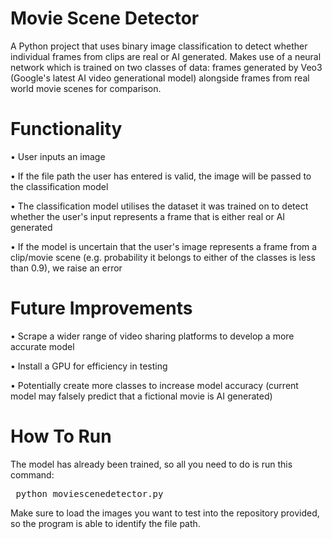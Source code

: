 # Movie Scene Detector

A Python project that uses binary image classification to detect whether individual frames from clips are real or AI generated. Makes use of a neural network which is trained on two classes of data: frames generated by Veo3 (Google's latest AI video generational model) alongside frames from real world movie scenes for comparison. 

# Functionality

• User inputs an image

• If the file path the user has entered is valid, the image will be passed to the classification model

• The classification model utilises the dataset it was trained on to detect whether the user's input represents a frame that is either real or AI generated 

•  If the model is uncertain that the user's image represents a frame from a clip/movie scene (e.g. probability it belongs to either of the classes is less than 0.9), we raise an error

# Future Improvements

• Scrape a wider range of video sharing platforms to develop a more accurate model

• Install a GPU for efficiency in testing

• Potentially create more classes to increase model accuracy (current model may falsely predict that a fictional movie is AI generated)

# How To Run

The model has already been trained, so all you need to do is run this command:

<pre> python moviescenedetector.py </pre>

Make sure to load the images you want to test into the repository provided, so the program is able to identify the file path.





